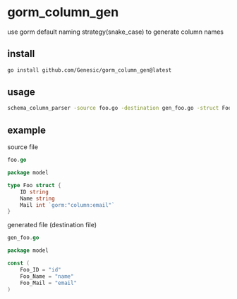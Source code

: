# gorm_column_gen

use gorm default naming strategy(snake_case) to generate column names

## install

```bash
go install github.com/Genesic/gorm_column_gen@latest
```


## usage

```bash
schema_column_parser -source foo.go -destination gen_foo.go -struct Foo -package model
```


## example

source file
```go
foo.go

package model

type Foo struct {
    ID string
    Name string
    Mail int `gorm:"column:email"`
}
```

generated file (destination file)
```go
gen_foo.go

package model

const (
    Foo_ID = "id"
    Foo_Name = "name"
    Foo_Mail = "email"
)
```

